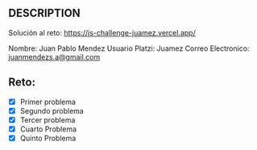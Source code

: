 ## DESCRIPTION

Solución al reto: https://js-challenge-juamez.vercel.app/

Nombre: Juan Pablo Mendez
Usuario Platzi: Juamez
Correo Electronico: juanmendezs.a@gmail.com

## Reto:

- [x] Primer problema
- [x] Segundo problema
- [x] Tercer problema
- [x] Cuarto Problema
- [x] Quinto Problema

